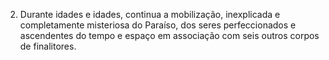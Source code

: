 ﻿2. Durante idades e idades, continua a mobilização, inexplicada e completamente misteriosa do Paraíso, dos seres perfeccionados e ascendentes do tempo e espaço em associação com seis outros corpos de finalitores.